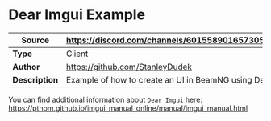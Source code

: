 # Dear Imgui Example

| **Source**      | https://discord.com/channels/601558901657305098/749321846763290676/1055641569262317670 |
|-----------------|----------------------------------------------------------------------------------------|
| **Type**        | Client                                                                                 |
| **Author**      | https://github.com/StanleyDudek                                                        |
| **Description** | Example of how to create an UI in BeamNG using Dear Imgui                              |

You can find additional information about `Dear Imgui` here: https://pthom.github.io/imgui_manual_online/manual/imgui_manual.html